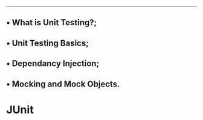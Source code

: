 -----------------------------
• What is Unit Testing?;
-----------------------------
• Unit Testing Basics;
-----------------------------
• Dependancy Injection;
------------------------------
• Mocking and Mock Objects.
-------------------------------
# JUnit

